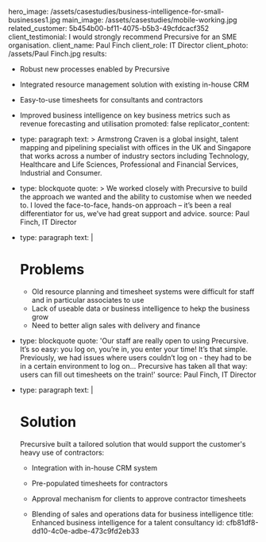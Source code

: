 hero_image: /assets/casestudies/business-intelligence-for-small-businesses1.jpg
main_image: /assets/casestudies/mobile-working.jpg
related_customer: 5b454b00-bf11-4075-b5b3-49cfdcacf352
client_testimonial: I would strongly recommend Precursive for an SME organisation.
client_name: Paul Finch
client_role: IT Director
client_photo: /assets/Paul Finch.jpg
results:
  - Robust new processes enabled by Precursive
  - Integrated resource management solution with existing in-house CRM
  - Easy-to-use timesheets for consultants and contractors
  - Improved business intelligence on key business metrics such as revenue forecasting and utilisation
promoted: false
replicator_content:
  - 
    type: paragraph
    text: >
      Armstrong Craven is a global insight, talent mapping and pipelining specialist with offices in the
      UK and Singapore that works across a number of industry sectors including Technology, Healthcare and
      Life Sciences, Professional and Financial Services, Industrial and Consumer.
  - 
    type: blockquote
    quote: >
      We worked closely with Precursive to build the approach we wanted and the ability to customise when
      we needed to. I loved the face-to-face, hands-on approach – it’s been a real differentiator for
      us, we’ve had great support and advice.
    source: Paul Finch, IT Director
  - 
    type: paragraph
    text: |
      # Problems
      
      - Old resource planning and timesheet systems were difficult for staff and in particular associates to use
      - Lack of useable data or business intelligence to hekp the business grow
      - Need to better align sales with delivery and finance
  - 
    type: blockquote
    quote: 'Our staff are really open to using Precursive. It’s so easy: you log on, you’re in, you enter your time! It’s that simple. Previously, we had issues where users couldn’t log on - they had to be in a certain environment to log on… Precursive has taken all that way: users can fill out timesheets on the train!'
    source: Paul Finch, IT Director
  - 
    type: paragraph
    text: |
      # Solution
      
      Precursive built a tailored solution that would support the customer's heavy use of contractors:
      
      + Integration with in-house CRM system
      
      + Pre-populated timesheets for contractors
      
      + Approval mechanism for clients to approve contractor timesheets
      
      + Blending of sales and operations data for business intelligence
title: Enhanced business intelligence for a talent consultancy
id: cfb81df8-dd10-4c0e-adbe-473c9fd2eb33
